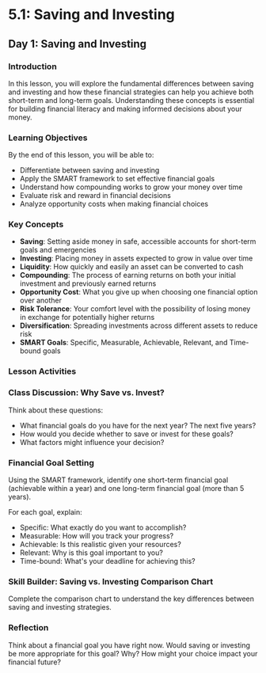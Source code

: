 # 5.1: Saving and Investing

## Day 1: Saving and Investing

### Introduction

In this lesson, you will explore the fundamental differences between saving and investing and how these financial strategies can help you achieve both short-term and long-term goals. Understanding these concepts is essential for building financial literacy and making informed decisions about your money.

### Learning Objectives

By the end of this lesson, you will be able to:

- Differentiate between saving and investing
- Apply the SMART framework to set effective financial goals
- Understand how compounding works to grow your money over time
- Evaluate risk and reward in financial decisions
- Analyze opportunity costs when making financial choices

### Key Concepts

- **Saving**: Setting aside money in safe, accessible accounts for short-term goals and emergencies
- **Investing**: Placing money in assets expected to grow in value over time
- **Liquidity**: How quickly and easily an asset can be converted to cash
- **Compounding**: The process of earning returns on both your initial investment and previously earned returns
- **Opportunity Cost**: What you give up when choosing one financial option over another
- **Risk Tolerance**: Your comfort level with the possibility of losing money in exchange for potentially higher returns
- **Diversification**: Spreading investments across different assets to reduce risk
- **SMART Goals**: Specific, Measurable, Achievable, Relevant, and Time-bound goals

### Lesson Activities

### Class Discussion: Why Save vs. Invest?

Think about these questions:

- What financial goals do you have for the next year? The next five years?
- How would you decide whether to save or invest for these goals?
- What factors might influence your decision?

### Financial Goal Setting

Using the SMART framework, identify one short-term financial goal (achievable within a year) and one long-term financial goal (more than 5 years).

For each goal, explain:

- Specific: What exactly do you want to accomplish?
- Measurable: How will you track your progress?
- Achievable: Is this realistic given your resources?
- Relevant: Why is this goal important to you?
- Time-bound: What's your deadline for achieving this?

### Skill Builder: Saving vs. Investing Comparison Chart

Complete the comparison chart to understand the key differences between saving and investing strategies.

### Reflection

Think about a financial goal you have right now. Would saving or investing be more appropriate for this goal? Why? How might your choice impact your financial future?